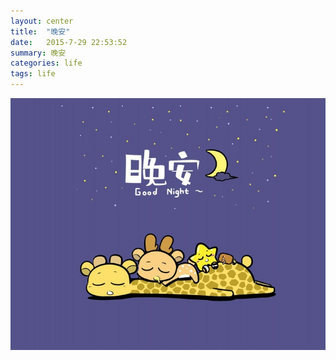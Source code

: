 ```yaml
---
layout: center
title:  "晚安"
date:   2015-7-29 22:53:52
summary: 晚安
categories: life
tags: life
---
```


![GoodNight](https://github.com/ironicstone/ironicstone.github.io/raw/master/image/life/goodnight.jpeg)